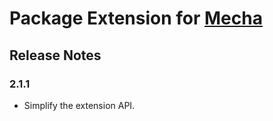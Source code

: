 Package Extension for [Mecha](https://github.com/mecha-cms/mecha)
=================================================================

Release Notes
-------------

### 2.1.1

 - Simplify the extension API.